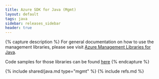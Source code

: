```yaml
---
title: Azure SDK for Java (Mgmt)
layout: default
tags: java
sidebar: releases_sidebar
header: true
---
```

{% capture description %} 
For general documentation on how to use the management libraries, please see visit [Azure Management Libraries for Java](https://aka.ms/azsdk/java/mgmt). 

Code samples for those libraries can be found [here](https://github.com/Azure/azure-sdk-for-java/blob/master/sdk/resourcemanager/docs/SAMPLE.md)
{% endcapture %}

{% include shared/java.md type="mgmt" %}
{% include refs.md %}
